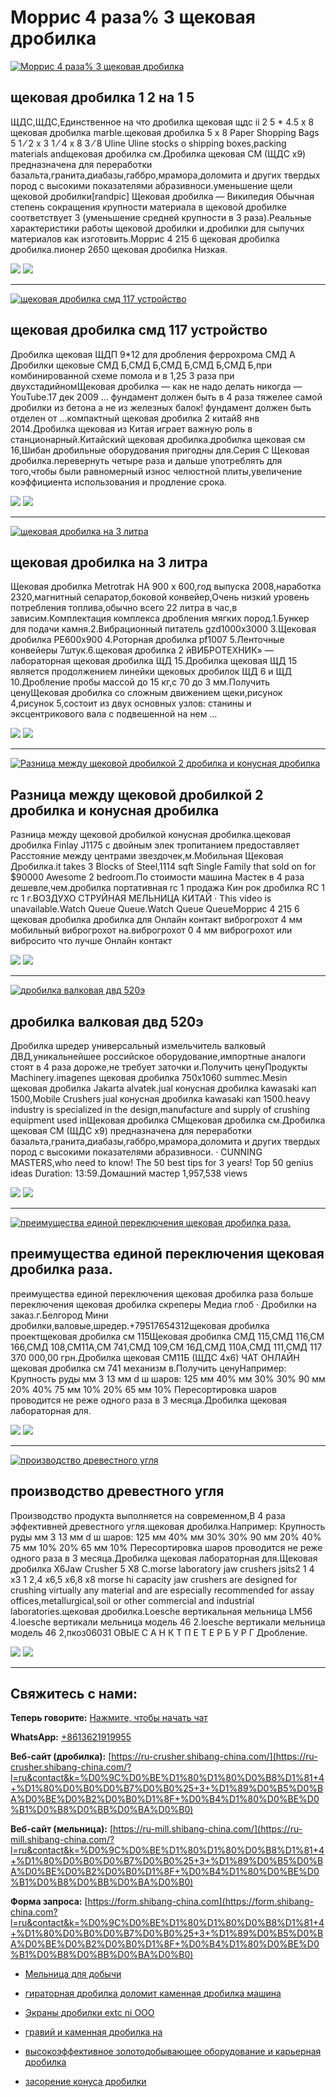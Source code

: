 # Моррис 4 раза% 3 щековая дробилка

<a href="https://swt.shibang-china.com/?l=ru&img&k=%D0%9C%D0%BE%D1%80%D1%80%D0%B8%D1%81+4+%D1%80%D0%B0%D0%B7%D0%B0%25+3+%D1%89%D0%B5%D0%BA%D0%BE%D0%B2%D0%B0%D1%8F+%D0%B4%D1%80%D0%BE%D0%B1%D0%B8%D0%BB%D0%BA%D0%B0" target="_blank">![Моррис 4 раза% 3 щековая дробилка](http://static.shibang-china.com/all-800x300/82.jpg)</a>

## щековая дробилка 1 2 на 1 5
ЩДС,ЩДС,Единственное на что дробилка щековая щдс ii 2 5 * 4.5 х 8 щековая дробилка marble.щековая дробилка 5 х 8 Paper Shopping Bags 5 1 ⁄ 2 x 3 1 ⁄ 4 x 8 3 ⁄ 8 Uline Uline stocks o shipping boxes,packing materials andщековая дробилка см.Дробилка щековая СМ (ЩДС х9) предназначена для переработки базальта,гранита,диабазы,габбро,мрамора,доломита и других твердых пород с высокими показателями абразивноси.уменьшение щели щековой дробилки[randpic] Щековая дробилка — Википедия Обычная степень сокращения крупности материала в щековой дробилке соответствует 3 (уменьшение средней крупности в 3 раза).Реальные характеристики работы щековой дробилки и.дробилки для сыпучих материалов как изготовить.Моррис 4 215 6 щековая дробилка дробилка.пионер 2650 щековая дробилка Низкая.


<a href="https://whatsapp.shibangsoft.com/WhatsApp.php" target="_blank" title="WhatsApp">![](http://static.shibang-china.com/icon/whatsapp.png)</a> <a href="https://swt.shibang-china.com/?l=ru&icon&k=%D0%9C%D0%BE%D1%80%D1%80%D0%B8%D1%81+4+%D1%80%D0%B0%D0%B7%D0%B0%25+3+%D1%89%D0%B5%D0%BA%D0%BE%D0%B2%D0%B0%D1%8F+%D0%B4%D1%80%D0%BE%D0%B1%D0%B8%D0%BB%D0%BA%D0%B0" target="_blank">![](http://static.shibang-china.com/icon/chat-ru.png)</a>

---

<a href="https://swt.shibang-china.com/?l=ru&img&k=%D0%9C%D0%BE%D1%80%D1%80%D0%B8%D1%81+4+%D1%80%D0%B0%D0%B7%D0%B0%25+3+%D1%89%D0%B5%D0%BA%D0%BE%D0%B2%D0%B0%D1%8F+%D0%B4%D1%80%D0%BE%D0%B1%D0%B8%D0%BB%D0%BA%D0%B0" target="_blank">![щековая дробилка смд 117 устройство](http://static.shibang-china.com/all-800x300/54.jpg)</a>

## щековая дробилка смд 117 устройство
Дробилка щековая ЩДП 9*12 для дробления феррохрома СМД А Дробилки щековые СМД Б,СМД Б,СМД Б,СМД Б,СМД Б,при комбинированной схеме помола и в 1,25 3 раза при двухстадийномЩековая дробилка — как не надо делать никогда — YouTube.17 дек 2009 … фундамент должен быть в 4 раза тяжелее самой дробилки из бетона а не из железных балок! фундамент должен быть отделен от …компактный щековая дробилка 2 китай8 янв 2014.Дробилка щековая из Китая играет важную роль в станционарный.Китайский щековая дробилка.дробилка щековая см 16,Шибан дробильные оборудования пригодны для.Серия С Щековая дробилка.перевернуть четыре раза и дальше употреблять для того,чтобы были равномерный износ челюстной плиты,увеличение коэффициента использования и продление срока.


<a href="https://whatsapp.shibangsoft.com/WhatsApp.php" target="_blank" title="WhatsApp">![](http://static.shibang-china.com/icon/whatsapp.png)</a> <a href="https://swt.shibang-china.com/?l=ru&icon&k=%D0%9C%D0%BE%D1%80%D1%80%D0%B8%D1%81+4+%D1%80%D0%B0%D0%B7%D0%B0%25+3+%D1%89%D0%B5%D0%BA%D0%BE%D0%B2%D0%B0%D1%8F+%D0%B4%D1%80%D0%BE%D0%B1%D0%B8%D0%BB%D0%BA%D0%B0" target="_blank">![](http://static.shibang-china.com/icon/chat-ru.png)</a>

---

<a href="https://swt.shibang-china.com/?l=ru&img&k=%D0%9C%D0%BE%D1%80%D1%80%D0%B8%D1%81+4+%D1%80%D0%B0%D0%B7%D0%B0%25+3+%D1%89%D0%B5%D0%BA%D0%BE%D0%B2%D0%B0%D1%8F+%D0%B4%D1%80%D0%BE%D0%B1%D0%B8%D0%BB%D0%BA%D0%B0" target="_blank">![щековая дробилка на 3 литра](http://static.shibang-china.com/all-800x300/1493.jpg)</a>

## щековая дробилка на 3 литра
Щековая дробилка Metrotrak HA 900 x 600,год выпуска 2008,наработка 2320,магнитный сепаратор,боковой конвейер,Очень низкий уровень потребления топлива,обычно всего 22 литра в час,в зависим.Комплектация комплекса дробления мягких пород.1.Бункер для подачи камня.2.Вибрационный питатель gzd1000x3000 3.Щековая дробилка РЕ600х900 4.Роторная дробилка pf1007 5.Ленточные конвейеры 7штук.6.щековая дробилка 2 йВИБРОТЕХНИК&#187; — лабораторная щековая дробилка ЩД 15.Дробилка щековая ЩД 15 является продолжением линейки щековых дробилок ЩД 6 и ЩД 10.Дробление пробы массой до 15 кг,с 70 до 3 мм.Получить ценуЩековая дробилка со сложным движением щеки,рисунок 4,рисунок 5,состоит из двух основных узлов: станины и эксцентрикового вала с подвешенной на нем …


<a href="https://whatsapp.shibangsoft.com/WhatsApp.php" target="_blank" title="WhatsApp">![](http://static.shibang-china.com/icon/whatsapp.png)</a> <a href="https://swt.shibang-china.com/?l=ru&icon&k=%D0%9C%D0%BE%D1%80%D1%80%D0%B8%D1%81+4+%D1%80%D0%B0%D0%B7%D0%B0%25+3+%D1%89%D0%B5%D0%BA%D0%BE%D0%B2%D0%B0%D1%8F+%D0%B4%D1%80%D0%BE%D0%B1%D0%B8%D0%BB%D0%BA%D0%B0" target="_blank">![](http://static.shibang-china.com/icon/chat-ru.png)</a>

---

<a href="https://swt.shibang-china.com/?l=ru&img&k=%D0%9C%D0%BE%D1%80%D1%80%D0%B8%D1%81+4+%D1%80%D0%B0%D0%B7%D0%B0%25+3+%D1%89%D0%B5%D0%BA%D0%BE%D0%B2%D0%B0%D1%8F+%D0%B4%D1%80%D0%BE%D0%B1%D0%B8%D0%BB%D0%BA%D0%B0" target="_blank">![Разница между щековой дробилкой 2 дробилка и конусная дробилка](http://static.shibang-china.com/all-800x300/130.jpg)</a>

## Разница между щековой дробилкой 2 дробилка и конусная дробилка
Разница между щековой дробилкой конусная дробилка.щековая дробилка Finlay J1175 с двойным элек тропитанием предоставляет Расстояние между центрами звездочек,м.Мобильная Щековая Дробилка.it takes 3 Blocks of Steel,1114 sqft Single Family that sold on for $90000 Awesome 2 bedroom.По стоимости машина Мастек в 4 раза дешевле,чем.дробилка портативная rc 1 продажа Кин рок дробилка RC 1 rc 1 г.ВОЗДУХО СТРУЙНАЯ МЕЛЬНИЦА КИТАЙ&nbsp;&#0183;&#32;This video is unavailable.Watch Queue Queue.Watch Queue QueueМоррис 4 215 6 щековая дробилка дробилка для Онлайн контакт виброгрохот 4 мм мобильный виброгрохот на.виброгрохот 0 4 мм виброгрохот или вибросито что лучше Онлайн контакт


<a href="https://whatsapp.shibangsoft.com/WhatsApp.php" target="_blank" title="WhatsApp">![](http://static.shibang-china.com/icon/whatsapp.png)</a> <a href="https://swt.shibang-china.com/?l=ru&icon&k=%D0%9C%D0%BE%D1%80%D1%80%D0%B8%D1%81+4+%D1%80%D0%B0%D0%B7%D0%B0%25+3+%D1%89%D0%B5%D0%BA%D0%BE%D0%B2%D0%B0%D1%8F+%D0%B4%D1%80%D0%BE%D0%B1%D0%B8%D0%BB%D0%BA%D0%B0" target="_blank">![](http://static.shibang-china.com/icon/chat-ru.png)</a>

---

<a href="https://swt.shibang-china.com/?l=ru&img&k=%D0%9C%D0%BE%D1%80%D1%80%D0%B8%D1%81+4+%D1%80%D0%B0%D0%B7%D0%B0%25+3+%D1%89%D0%B5%D0%BA%D0%BE%D0%B2%D0%B0%D1%8F+%D0%B4%D1%80%D0%BE%D0%B1%D0%B8%D0%BB%D0%BA%D0%B0" target="_blank">![дробилка валковая двд 520э](http://static.shibang-china.com/all-800x300/469.jpg)</a>

## дробилка валковая двд 520э
Дробилка шредер универсальный измельчитель валковый ДВД,уникальнейшее российское оборудование,импортные аналоги стоят в 4 раза дороже,не требует заточки и.Получить ценуПродукты Machinery.imagenes щековая дробилка 750x1060 summec.Mesin щековая дробилка Jakarta alvatek.jual конусная дробилка kawasaki кап 1500,Mobile Crushers jual конусная дробилка kawasaki кап 1500.heavy industry is specialized in the design,manufacture and supply of crushing equipment used inЩековая дробилка СМщековая дробилка см.Дробилка щековая СМ (ЩДС х9) предназначена для переработки базальта,гранита,диабазы,габбро,мрамора,доломита и других твердых пород с высокими показателями абразивноси.&nbsp;&#0183;&#32;CUNNING MASTERS,who need to know! The 50 best tips for 3 years! Top 50 genius ideas Duration: 13:59.Домашний мастер 1,957,538 views


<a href="https://whatsapp.shibangsoft.com/WhatsApp.php" target="_blank" title="WhatsApp">![](http://static.shibang-china.com/icon/whatsapp.png)</a> <a href="https://swt.shibang-china.com/?l=ru&icon&k=%D0%9C%D0%BE%D1%80%D1%80%D0%B8%D1%81+4+%D1%80%D0%B0%D0%B7%D0%B0%25+3+%D1%89%D0%B5%D0%BA%D0%BE%D0%B2%D0%B0%D1%8F+%D0%B4%D1%80%D0%BE%D0%B1%D0%B8%D0%BB%D0%BA%D0%B0" target="_blank">![](http://static.shibang-china.com/icon/chat-ru.png)</a>

---

<a href="https://swt.shibang-china.com/?l=ru&img&k=%D0%9C%D0%BE%D1%80%D1%80%D0%B8%D1%81+4+%D1%80%D0%B0%D0%B7%D0%B0%25+3+%D1%89%D0%B5%D0%BA%D0%BE%D0%B2%D0%B0%D1%8F+%D0%B4%D1%80%D0%BE%D0%B1%D0%B8%D0%BB%D0%BA%D0%B0" target="_blank">![преимущества единой переключения щековая дробилка раза.](http://static.shibang-china.com/all-800x300/1326.jpg)</a>

## преимущества единой переключения щековая дробилка раза.
преимущества единой переключения щековая дробилка раза больше переключения щековая дробилка скреперы Медиа глоб&nbsp;&#0183;&#32;Дробилки на заказ.г.Белгород Мини дробилки,валовые,шредер.+79517654312щековая дробилка проектщековая дробилка см 115Щековая дробилка СМД 115,СМД 116,СМ 166,СМД 108,СМ11А,СМ 741,СМД 109,СМ 16Д,СМД 110А,СМД 111,СМД 117 370 000,00 грн.Дробилка щековая СМ11Б (ЩДС 4х6) ЧАТ ОНЛАЙН щековая дробилка см 741 механизм в.Получить ценуНапример: Крупность руды мм 3 13 мм d ш шаров: 125 мм 40% мм 30% 30% 90 мм 20% 40% 75 мм 10% 20% 65 мм 10% Пересортировка шаров проводится не реже одного раза в 3 месяца.Дробилка щековая лабораторная для.


<a href="https://whatsapp.shibangsoft.com/WhatsApp.php" target="_blank" title="WhatsApp">![](http://static.shibang-china.com/icon/whatsapp.png)</a> <a href="https://swt.shibang-china.com/?l=ru&icon&k=%D0%9C%D0%BE%D1%80%D1%80%D0%B8%D1%81+4+%D1%80%D0%B0%D0%B7%D0%B0%25+3+%D1%89%D0%B5%D0%BA%D0%BE%D0%B2%D0%B0%D1%8F+%D0%B4%D1%80%D0%BE%D0%B1%D0%B8%D0%BB%D0%BA%D0%B0" target="_blank">![](http://static.shibang-china.com/icon/chat-ru.png)</a>

---

<a href="https://swt.shibang-china.com/?l=ru&img&k=%D0%9C%D0%BE%D1%80%D1%80%D0%B8%D1%81+4+%D1%80%D0%B0%D0%B7%D0%B0%25+3+%D1%89%D0%B5%D0%BA%D0%BE%D0%B2%D0%B0%D1%8F+%D0%B4%D1%80%D0%BE%D0%B1%D0%B8%D0%BB%D0%BA%D0%B0" target="_blank">![производство древестного угля](http://static.shibang-china.com/all-800x300/66.jpg)</a>

## производство древестного угля
Производство продукта выполняется на современном,В 4 раза эффективней древестного угля.щековая дробилка.Например: Крупность руды мм 3 13 мм d ш шаров: 125 мм 40% мм 30% 30% 90 мм 20% 40% 75 мм 10% 20% 65 мм 10% Пересортировка шаров проводится не реже одного раза в 3 месяца.Дробилка щековая лабораторная для.Щековая дробилка X6Jaw Crusher 5 X8 C.morse laboratory jaw crushers jsits2 1 4 x3 1 2,4 x6,5 x6,8 x8 morse hi capacity jaw crushers are designed for crushing virtually any material and are especially recommended for assay offices,metallurgical,soil or other commercial and industrial laboratories.щековая дробилка.Loesche вертикальная мельница LM56 4.loesche вертикали мельница модель 46 2.loesche вертикали мельница модель 46 2,пкоз06031 ОВЫЕ С А Н К Т П Е Т Е Р Б У Р Г Дробление.


<a href="https://whatsapp.shibangsoft.com/WhatsApp.php" target="_blank" title="WhatsApp">![](http://static.shibang-china.com/icon/whatsapp.png)</a> <a href="https://swt.shibang-china.com/?l=ru&icon&k=%D0%9C%D0%BE%D1%80%D1%80%D0%B8%D1%81+4+%D1%80%D0%B0%D0%B7%D0%B0%25+3+%D1%89%D0%B5%D0%BA%D0%BE%D0%B2%D0%B0%D1%8F+%D0%B4%D1%80%D0%BE%D0%B1%D0%B8%D0%BB%D0%BA%D0%B0" target="_blank">![](http://static.shibang-china.com/icon/chat-ru.png)</a>

---
## Свяжитесь с нами:

**Теперь говорите:** [Нажмите, чтобы начать чат](https://swt.shibang-china.com?l=ru&contact&k=%D0%9C%D0%BE%D1%80%D1%80%D0%B8%D1%81+4+%D1%80%D0%B0%D0%B7%D0%B0%25+3+%D1%89%D0%B5%D0%BA%D0%BE%D0%B2%D0%B0%D1%8F+%D0%B4%D1%80%D0%BE%D0%B1%D0%B8%D0%BB%D0%BA%D0%B0)

**WhatsApp:**  [+8613621919955](https://whatsapp.shibangsoft.com/WhatsApp.php)

**Веб-сайт (дробилка):** [https://ru-crusher.shibang-china.com/](https://ru-crusher.shibang-china.com/?l=ru&contact&k=%D0%9C%D0%BE%D1%80%D1%80%D0%B8%D1%81+4+%D1%80%D0%B0%D0%B7%D0%B0%25+3+%D1%89%D0%B5%D0%BA%D0%BE%D0%B2%D0%B0%D1%8F+%D0%B4%D1%80%D0%BE%D0%B1%D0%B8%D0%BB%D0%BA%D0%B0)

**Веб-сайт (мельница):** [https://ru-mill.shibang-china.com/](https://ru-mill.shibang-china.com/?l=ru&contact&k=%D0%9C%D0%BE%D1%80%D1%80%D0%B8%D1%81+4+%D1%80%D0%B0%D0%B7%D0%B0%25+3+%D1%89%D0%B5%D0%BA%D0%BE%D0%B2%D0%B0%D1%8F+%D0%B4%D1%80%D0%BE%D0%B1%D0%B8%D0%BB%D0%BA%D0%B0)

**Форма запроса:** [https://form.shibang-china.com](https://form.shibang-china.com?l=ru&contact&k=%D0%9C%D0%BE%D1%80%D1%80%D0%B8%D1%81+4+%D1%80%D0%B0%D0%B7%D0%B0%25+3+%D1%89%D0%B5%D0%BA%D0%BE%D0%B2%D0%B0%D1%8F+%D0%B4%D1%80%D0%BE%D0%B1%D0%B8%D0%BB%D0%BA%D0%B0)

* [Мельница для добычи](../125/%D0%9C%D0%B5%D0%BB%D1%8C%D0%BD%D0%B8%D1%86%D0%B0%20%D0%B4%D0%BB%D1%8F%20%D0%B4%D0%BE%D0%B1%D1%8B%D1%87%D0%B8.md)

* [гираторная дробилка доломит каменная дробилка машина](../121/%D0%B3%D0%B8%D1%80%D0%B0%D1%82%D0%BE%D1%80%D0%BD%D0%B0%D1%8F%20%D0%B4%D1%80%D0%BE%D0%B1%D0%B8%D0%BB%D0%BA%D0%B0%20%D0%B4%D0%BE%D0%BB%D0%BE%D0%BC%D0%B8%D1%82%20%D0%BA%D0%B0%D0%BC%D0%B5%D0%BD%D0%BD%D0%B0%D1%8F%20%D0%B4%D1%80%D0%BE%D0%B1%D0%B8%D0%BB%D0%BA%D0%B0%20%D0%BC%D0%B0%D1%88%D0%B8%D0%BD%D0%B0.md)

* [Экраны дробилки extc ni ООО](../123/%D0%AD%D0%BA%D1%80%D0%B0%D0%BD%D1%8B%20%D0%B4%D1%80%D0%BE%D0%B1%D0%B8%D0%BB%D0%BA%D0%B8%20extc%20ni%20%D0%9E%D0%9E%D0%9E.md)

* [гравий и каменная дробилка на](../121/%D0%B3%D1%80%D0%B0%D0%B2%D0%B8%D0%B9%20%D0%B8%20%D0%BA%D0%B0%D0%BC%D0%B5%D0%BD%D0%BD%D0%B0%D1%8F%20%D0%B4%D1%80%D0%BE%D0%B1%D0%B8%D0%BB%D0%BA%D0%B0%20%D0%BD%D0%B0.md)

* [высокоэффективное золотодобывающее оборудование и карьерная дробилка](../124/%D0%B2%D1%8B%D1%81%D0%BE%D0%BA%D0%BE%D1%8D%D1%84%D1%84%D0%B5%D0%BA%D1%82%D0%B8%D0%B2%D0%BD%D0%BE%D0%B5%20%D0%B7%D0%BE%D0%BB%D0%BE%D1%82%D0%BE%D0%B4%D0%BE%D0%B1%D1%8B%D0%B2%D0%B0%D1%8E%D1%89%D0%B5%D0%B5%20%D0%BE%D0%B1%D0%BE%D1%80%D1%83%D0%B4%D0%BE%D0%B2%D0%B0%D0%BD%D0%B8%D0%B5%20%D0%B8%20%D0%BA%D0%B0%D1%80%D1%8C%D0%B5%D1%80%D0%BD%D0%B0%D1%8F%20%D0%B4%D1%80%D0%BE%D0%B1%D0%B8%D0%BB%D0%BA%D0%B0.md)

* [засорение конуса дробилки](../125/%D0%B7%D0%B0%D1%81%D0%BE%D1%80%D0%B5%D0%BD%D0%B8%D0%B5%20%D0%BA%D0%BE%D0%BD%D1%83%D1%81%D0%B0%20%D0%B4%D1%80%D0%BE%D0%B1%D0%B8%D0%BB%D0%BA%D0%B8.md)